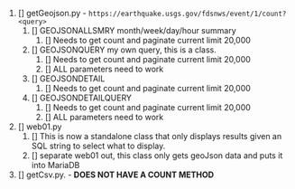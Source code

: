 
  1. [] getGeojson.py
    - `https://earthquake.usgs.gov/fdsnws/event/1/count?<query>`
     1. [] GEOJSONALLSMRY month/week/day/hour summary
        1. [] Needs to get count and paginate current limit 20,000
     2. [] GEOJSONQUERY my own query, this is a class.
        1. [] Needs to get count and paginate current limit 20,000
        2. [] ALL parameters need to work
     3. [] GEOJSONDETAIL
        1. [] Needs to get count and paginate current limit 20,000
     4. [] GEOJSONDETAILQUERY
        1. [] Needs to get count and paginate current limit 20,000
        2. [] ALL parameters need to work
  2. [] web01.py 
     1. [] This is now a standalone class that only displays results given an SQL string to select what to display.
     2. [] separate web01 out, this class only gets geoJson data and puts it into MariaDB
  3. [] getCsv.py.
    - **DOES NOT HAVE A COUNT METHOD**
